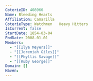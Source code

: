 ```yaml
---
CoterieID: 408966
Name: Bleeding Hearts
Affiliation: Camarilla
CoterieType: Watchmen	Heavy Hitters
IsCurrent: false
StartDate: 1854-03-04
EndDate: 2008-01-01
Members:
  - "[[Ilya Meyers]]"
  - "[[Jeremiah Giles]]"
  - "[[Phyllis Savage]]"
  - "[[Ruby George]]"
Domain: []
Haven:
---
```

